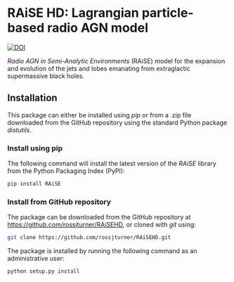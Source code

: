 # RAiSE HD: Lagrangian particle-based radio AGN model
[![DOI](https://zenodo.org/badge/DOI/10.5281/zenodo.5499909.svg)](https://doi.org/10.5281/zenodo.5499909)

_Radio AGN in Semi-Analytic Environments_ (RAiSE) model for the expansion and evolution of the jets and lobes emanating from extraglactic supermassive black holes.

## Installation

This package can either be installed using _pip_ or from a .zip file downloaded from the GitHub repository using the standard Python package _distutils_.

### Install using pip
The following command will install the latest version of the _RAiSE_ library from the Python Packaging Index (PyPI):

```bash
pip install RAiSE
```

### Install from GitHub repository

The package can be downloaded from the GitHub repository at https://github.com/rossjturner/RAiSEHD, or cloned with _git_ using:

```bash
git clone https://github.com/rossjturner/RAiSEHD.git
```

The package is installed by running the following command as an administrative user:

```bash
python setup.py install
```
